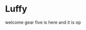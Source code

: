 # Luffy
welcome
gear five is here and it is op 
 
 
   
  
       
                         
                       
                                     
                                                    
                             
                                
                   
         
    
 
